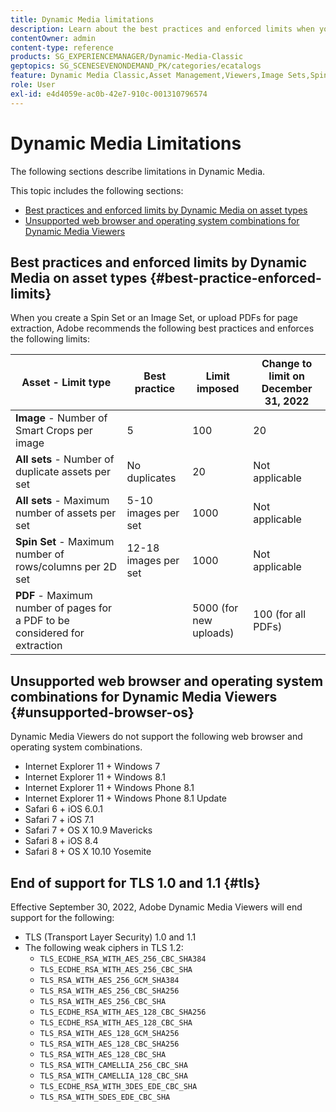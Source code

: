 ```yaml
---
title: Dynamic Media limitations
description: Learn about the best practices and enforced limits when you create an Image Set or a Spin Set, or upload a PDF. Also learn about unsupported web browser and operating system combinations for Dynamic Media Viewers.
contentOwner: admin
content-type: reference
products: SG_EXPERIENCEMANAGER/Dynamic-Media-Classic
geptopics: SG_SCENESEVENONDEMAND_PK/categories/ecatalogs
feature: Dynamic Media Classic,Asset Management,Viewers,Image Sets,Spin Sets,eCatalog
role: User
exl-id: e4d4059e-ac0b-42e7-910c-001310796574
---
```

# Dynamic Media Limitations

The following sections describe limitations in Dynamic Media.

This topic includes the following sections: 

* [Best practices and enforced limits by Dynamic Media on asset types](#best-practice-enforced-limits)
* [Unsupported web browser and operating system combinations for Dynamic Media Viewers](#unsupported-browser-os)

## Best practices and enforced limits by Dynamic Media on asset types {#best-practice-enforced-limits}

When you create a Spin Set or an Image Set, or upload PDFs for page extraction, Adobe recommends the following best practices and enforces the following limits:

| Asset - Limit type | Best practice | Limit imposed | Change to limit on December 31, 2022 |
| --- | --- | --- | --- |
| **Image** - Number of Smart Crops per image | 5 | 100 | 20 |
| **All sets** - Number of duplicate assets per set | No duplicates | 20 | Not applicable |
| **All sets** - Maximum number of assets per set | 5-10 images per set  | 1000 | Not applicable |
| **Spin Set** - Maximum number of rows/columns per 2D set | 12-18 images per set | 1000 | Not applicable |
| **PDF** - Maximum number of pages for a PDF to be considered for extraction || 5000 (for new uploads) | 100 (for all PDFs) |

<!-- See also [Dynamic Media limitations](/help/assets/limitations.md). -->

## Unsupported web browser and operating system combinations for Dynamic Media Viewers {#unsupported-browser-os}

Dynamic Media Viewers do not support the following web browser and operating system combinations.

* Internet Explorer 11 + Windows 7
* Internet Explorer 11 + Windows 8.1
* Internet Explorer 11 + Windows Phone 8.1
* Internet Explorer 11 + Windows Phone 8.1 Update
* Safari 6 + iOS 6.0.1
* Safari 7 + iOS 7.1
* Safari 7 + OS X 10.9 Mavericks
* Safari 8 + iOS 8.4
* Safari 8 + OS X 10.10 Yosemite

## End of support for TLS 1.0 and 1.1 {#tls}

<!-- CQDOC-19433 -->

Effective September 30, 2022, Adobe Dynamic Media Viewers will end support for the following:

* TLS (Transport Layer Security) 1.0 and 1.1
* The following weak ciphers in TLS 1.2:
  * `TLS_ECDHE_RSA_WITH_AES_256_CBC_SHA384`
  * `TLS_ECDHE_RSA_WITH_AES_256_CBC_SHA`
  * `TLS_RSA_WITH_AES_256_GCM_SHA384`
  * `TLS_RSA_WITH_AES_256_CBC_SHA256`
  * `TLS_RSA_WITH_AES_256_CBC_SHA`
  * `TLS_ECDHE_RSA_WITH_AES_128_CBC_SHA256`
  * `TLS_ECDHE_RSA_WITH_AES_128_CBC_SHA`
  * `TLS_RSA_WITH_AES_128_GCM_SHA256`
  * `TLS_RSA_WITH_AES_128_CBC_SHA256`
  * `TLS_RSA_WITH_AES_128_CBC_SHA`
  * `TLS_RSA_WITH_CAMELLIA_256_CBC_SHA`
  * `TLS_RSA_WITH_CAMELLIA_128_CBC_SHA`
  * `TLS_ECDHE_RSA_WITH_3DES_EDE_CBC_SHA`
  * `TLS_RSA_WITH_SDES_EDE_CBC_SHA`

